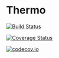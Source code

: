 # Thermo

[![Build Status](https://travis-ci.org/deszoeke/Thermo.jl.svg?branch=master)](https://travis-ci.org/deszoeke/Thermo.jl)

[![Coverage Status](https://coveralls.io/repos/deszoeke/Thermo.jl/badge.svg?branch=master&service=github)](https://coveralls.io/github/deszoeke/Thermo.jl?branch=master)

[![codecov.io](http://codecov.io/github/deszoeke/Thermo.jl/coverage.svg?branch=master)](http://codecov.io/github/deszoeke/Thermo.jl?branch=master)
